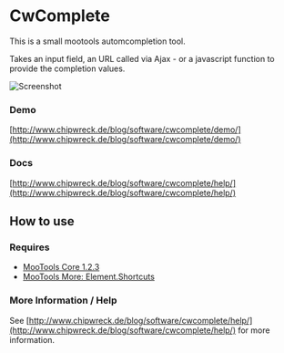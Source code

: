 CwComplete
===========

This is a small mootools automcompletion tool.

Takes an input field, an URL called via Ajax - or a javascript function to provide the completion
values.

![Screenshot](http://www.chipwreck.de/blog/wp-content/uploads/2010/01/Demo-CwComplete.png)

### Demo

[http://www.chipwreck.de/blog/software/cwcomplete/demo/](http://www.chipwreck.de/blog/software/cwcomplete/demo/)

### Docs
[http://www.chipwreck.de/blog/software/cwcomplete/help/](http://www.chipwreck.de/blog/software/cwcomplete/help/)

How to use
----------

### Requires

* [MooTools Core 1.2.3](http://mootools.net/core)
* [MooTools More: Element.Shortcuts](http://mootools.net/more)

### More Information / Help

See
[http://www.chipwreck.de/blog/software/cwcomplete/help/](http://www.chipwreck.de/blog/software/cwcomplete/help/) for more information.
	
